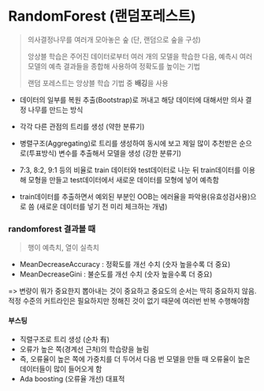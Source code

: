 # RandomForest (랜덤포레스트)

> 의사결정나무를 여러개 모아놓은 숲 (단, 랜덤으로 숲을 구성)
>
> 앙상블 학습은 주어진 데이터로부터 여러 개의 모델을 학습한 다음, 예측시 여러 모델의 예측 결과들을 종합해 사용하여 정확도를 높이는 기법
>
> 랜덤 포레스트는 앙상블 학습 기법 중 **배깅**을 사용



- 데이터의 일부를 복원 추출(Bootstrap)로 꺼내고 해당 데이터에 대해서만 의사 결정 나무를 만드는 방식
- 각각 다른 관점의 트리를 생성 (약한 분류기)
- 병렬구조(Aggregating)로 트리를 생성하여 동시에 보고 제일 많이 추천받은 순으로(투표방식) 변수를 추출해서 모델을 생성 (강한 분류기)

- 7:3, 8:2, 9:1 등의 비율로 train 데이터와 test데이터로 나눈 뒤 train데이터를 이용해 모형을 만들고 test데이터에서 새로운 데이터를 모형에 넣어 예측함
- train데이터를 추출하면서 예외된 부분인 OOB는 에러율을 파악용(유효성검사용)으로 씀 (새로운 데이터를 넣기 전 미리 체크하는 개념)



### randomforest 결과볼 때

>  행이 예측치, 열이 실측치

- MeanDecreaseAccuracy : 정확도를 개선 수치 (숫자 높을수록 더 중요)
- MeanDecreaseGini : 불순도를 개선 수치 (숫자 높을수록 더 중요)

=> 변량이 뭐가 중요한지 뽑아내는 것이 중요하고 중요도의 순서는 딱히 중요하지 않음. 적정 수준의 커트라인은 필요하지만 정해진 것이 없기 때문에 여러번 반복 수행해야함



#### 부스팅

- 직렬구조로 트리 생성 (순차 有)
- 오류가 높은 쪽(경계선 근처)의 학습량을 늘림
- 즉, 오류율이 높은 쪽에 가중치를 더 두어서 다음 번 모델을 만들 때 오류율이 높은 데이터들이 많이 들어오게 함
- Ada boosting (오류율 개선) 대표적

